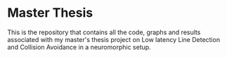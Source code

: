 # Master Thesis

This is the repository that contains all the code, graphs and results associated with my master's thesis project on Low latency Line Detection and Collision Avoidance in a neuromorphic setup.
